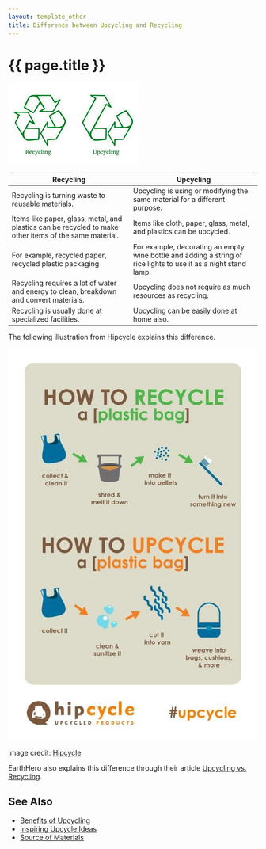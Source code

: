 ```yaml
---
layout: template_other
title: Difference between Upcycling and Recycling
---
```


# {{ page.title }}

![Recycle and Upcycle](./both-logos.jpg)

| Recycling | Upcycling |
|---------|---------|
| Recycling is turning waste to reusable materials. | Upcycling is using or modifying the same material for a different purpose. |
| Items like paper, glass, metal, and plastics can be recycled to make other items of the same material. | Items like cloth, paper, glass, metal, and plastics can be upcycled.
| For example, recycled paper, recycled plastic packaging | For example, decorating an empty wine bottle and adding a string of rice lights to use it as a night stand lamp. |
| Recycling requires a lot of water and energy to clean, breakdown and convert materials. | Upcycling does not require as much resources as recycling. |
| Recycling is usually done at specialized facilities. | Upcycling can be easily done at home also. |

The following illustration from Hipcycle explains this difference.

![Upcycle vs Recycle](./difference.jpg)

image credit: [Hipcycle](https://www.pinterest.pt/pin/514888169894564082/)

EarthHero also explains this difference through their article [Upcycling vs. Recycling](https://earthhero.com/upcycling-vs-recycling).


## See Also

 - [Benefits of Upcycling](./benefits)
 - [Inspiring Upcycle Ideas](./inspirations)
 - [Source of Materials](./sources)
  

